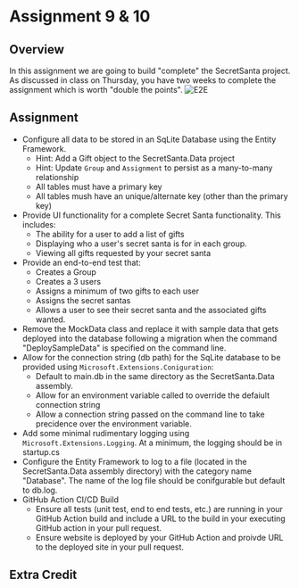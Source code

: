 ﻿# Assignment 9 & 10

## Overview

In this assignment we are going to build "complete" the SecretSanta project. As discussed in class on Thursday, you have two weeks to complete the assignment which is worth "double the points".
![E2E](E2E.gif)

## Assignment

- Configure all data to be stored in an SqLite Database using the Entity Framework.
  - Hint: Add a Gift object to the SecretSanta.Data project
  - Hint: Update `Group` and `Assignment` to persist as a many-to-many relationship
  - All tables must have a primary key
  - All tables mush have an unique/alternate key (other than the primary key)
- Provide UI functionality for a complete Secret Santa functionality.
  This includes:
  - The ability for a user to add a list of gifts
  - Displaying who a user's secret santa is for in each group.
  - Viewing all gifts requested by your secret santa
- Provide an end-to-end test that:
  - Creates a Group
  - Creates a 3 users
  - Assigns a minimum of two gifts to each user
  - Assigns the secret santas
  - Allows a user to see their secret santa and the associated gifts wanted.
- Remove the MockData class and replace it with sample data that gets deployed into the database following a migration when the command "DeploySampleData" is specified on the command line.
- Allow for the connection string (db path) for the SqLite database to be provided using `Microsoft.Extensions.Coniguration`:
  - Default to main.db in the same directory as the SecretSanta.Data assembly.
  - Allow for an environment variable called to override the defaiult connection string
  - Allow a connection string passed on the command line to take precidence over the environment variable.
- Add some minimal rudimentary logging using `Microsoft.Extensions.Logging`. At a minimum, the logging should be in startup.cs
- Configure the Entity Framework to log to a file (located in the SecretSanta.Data assembly directory) with the category name "Database". The name of the log file should be conifgurable but default to db.log.
- GitHub Action CI/CD Build
  - Ensure all tests (unit test, end to end tests, etc.) are running in your GitHub Action build and include a URL to the build in your executing GitHub action in your pull request.
  - Ensure website is deployed by your GitHub Action and proivde URL to the deployed site in your pull request.

## Extra Credit
